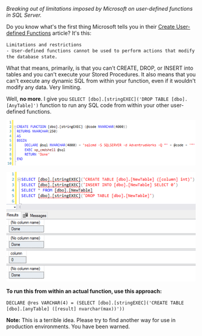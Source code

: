 *Breaking out of limitations imposed by Microsoft on user-defined functions in SQL Server.*


Do you know what's the first thing Microsoft tells you in their [Create User-defined Functions](https://docs.microsoft.com/en-us/sql/relational-databases/user-defined-functions/create-user-defined-functions-database-engine?view=sql-server-2017) article?
It's this:
```
Limitations and restrictions
- User-defined functions cannot be used to perform actions that modify the database state.
```

What that means, primarily, is that you can't CREATE, DROP, or INSERT into tables and you can't execute your Stored Procedures. It also means that you can't execute any dynamic SQL from within your function, even if it wouldn't modify any data. Very limiting.

Well, **no more**. I give you `SELECT [dbo].[stringEXEC]('DROP TABLE [dbo].[AnyTable]')` function to run any SQL code from within your other user-defined functions.

![create function](./create.png)

![execute any sql from within your other functions](./exec.png)

**To run this from within an actual function, use this approach:**
```
DECLARE @res VARCHAR(4) = (SELECT [dbo].[stringEXEC]('CREATE TABLE [dbo].[anyTable] ([result] nvarchar(max))'))
```

**Note:** This is a terrible idea. Please try to find another way for use in production environments. You have been warned.
